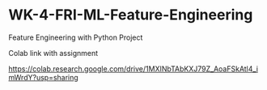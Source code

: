 # WK-4-FRI-ML-Feature-Engineering
Feature Engineering with Python Project

Colab link with assignment 

https://colab.research.google.com/drive/1MXINbTAbKXJ79Z_AoaFSkAtl4_imWrdY?usp=sharing
